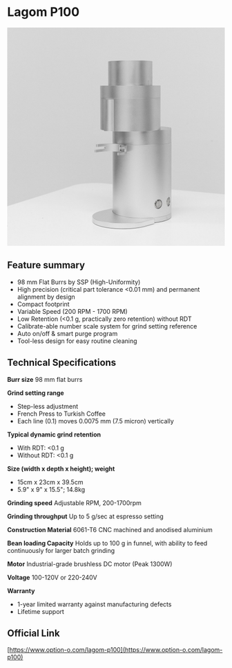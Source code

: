 # Lagom P100

![Image](res/DSC00239.jpeg)

## Feature summary

* 98 mm Flat Burrs by SSP (High-Uniformity)
* High precision (critical part tolerance <0.01 mm) and permanent alignment by design
* Compact footprint
* Variable Speed (200 RPM - 1700 RPM)
* Low Retention (<0.1 g, practically zero retention) without RDT 
* Calibrate-able number scale system for grind setting reference
* Auto on/off & smart purge program
* Tool-less design for easy routine cleaning

## Technical Specifications

**Burr size** 98 mm flat burrs

**Grind setting range**

* Step-less adjustment
* French Press to Turkish Coffee
* Each line (0.1) moves 0.0075 mm (7.5 micron) vertically

**Typical dynamic grind retention**

* With RDT: <0.1 g
* Without RDT: <0.1 g

**Size (width x depth x height); weight**

* 15cm x 23cm x 39.5cm
* 5.9" x 9" x 15.5"; 14.8kg

**Grinding speed** Adjustable RPM, 200-1700rpm

**Grinding throughput** Up to 5 g/sec at espresso setting

**Construction Material** 6061-T6 CNC machined and anodised aluminium

**Bean loading Capacity** Holds up to 100 g in funnel, with ability to feed continuously for larger batch grinding

**Motor** Industrial-grade brushless DC motor (Peak 1300W)

**Voltage** 100-120V or 220-240V

**Warranty**

* 1-year limited warranty against manufacturing defects
* Lifetime support

## Official Link

[https://www.option-o.com/lagom-p100](https://www.option-o.com/lagom-p100)
